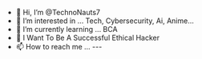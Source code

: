 - 👋 Hi, I’m @TechnoNauts7
- 👀 I’m interested in ... Tech, Cybersecurity, Ai, Anime...
- 🌱 I’m currently learning ... BCA 
- 💞️ I Want To Be A Successful Ethical Hacker
- 📫 How to reach me ... ---

<!---
TechnoNauts7/TechnoNauts7 is a ✨ special ✨ repository because its `README.md` (this file) appears on your GitHub profile.
You can click the Preview link to take a look at your changes.
--->

